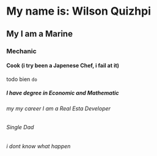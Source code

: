 # My name is: Wilson Quizhpi
## My I am a Marine 
### Mechanic
#### Cook (i try been a Japenese Chef, i fail at it)
todo bien 
`do`
##### I have degree in Economic and Mathematic
###### my my career I am a Real Esta Developer 
###### Single Dad
###### i dont know what happen
